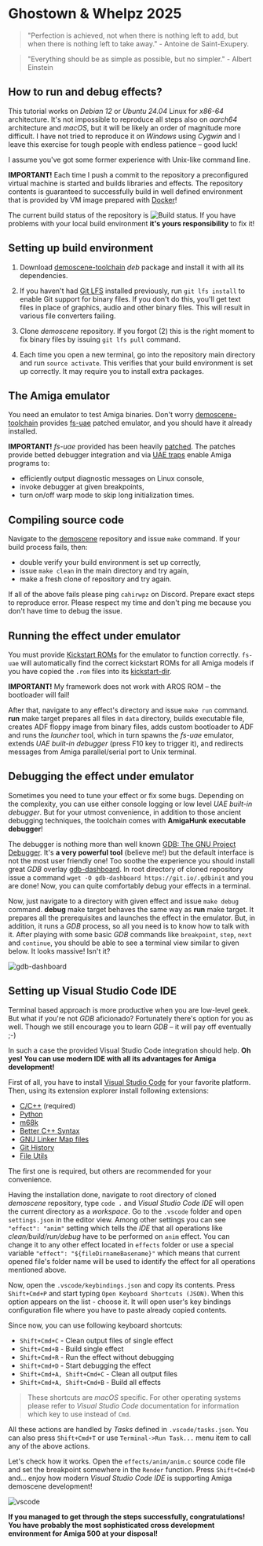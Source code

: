 # Ghostown & Whelpz 2025

> "Perfection is achieved, not when there is nothing left to add, but when
> there is nothing left to take away." - Antoine de Saint-Exupery.

> "Everything should be as simple as possible, but no simpler." - Albert Einstein

## How to run and debug effects?

This tutorial works on *Debian 12* or *Ubuntu 24.04* Linux for *x86-64*
architecture. It's not impossible to reproduce all steps also on *aarch64*
architecture and *macOS*, but it will be likely an order of magnitude more
difficult. I have not tried to reproduce it on *Windows* using *Cygwin* and I
leave this exercise for tough people with endless patience – good luck!

I assume you've got some former experience with Unix-like command line.

**IMPORTANT!** Each time I push a commit to the repository a preconfigured
virtual machine is started and builds libraries and effects. The repository
contents is guaranteed to successfully build in well defined environment that
is provided by VM image prepared with [Docker](https://www.docker.com/)!

The current build status of the repository is
![Build status](https://github.com/cahirwpz/demoscene/actions/workflows/default.yml/badge.svg).
If you have problems with your local build environment **it's yours
responsibility** to fix it!

## Setting up build environment

1. Download [demoscene-toolchain](https://github.com/cahirwpz/demoscene-toolchain/releases/)
   *deb* package and install it with all its dependencies.

2. If you haven't had [Git LFS](https://git-lfs.github.com/) installed
   previously, run `git lfs install` to enable Git support for binary files. If
   you don't do this, you'll get text files in place of graphics, audio and other
   binary files. This will result in various file converters failing.

3. Clone *demoscene* repository. If you forgot (2) this is the right moment to
   fix binary files by issuing `git lfs pull` command.

4. Each time you open a new terminal, go into the repository main directory and
   run `source activate`. This verifies that your build environment is set up
   correctly. It may require you to install extra packages.

## The Amiga emulator

You need an emulator to test Amiga binaries. Don't worry
[demoscene-toolchain](https://github.com/cahirwpz/demoscene-toolchain) provides
[fs-uae](https://fs-uae.net) patched emulator, and you should have it already installed.

**IMPORTANT!** *fs-uae* provided has been heavily
[patched](https://github.com/cahirwpz/demoscene-toolchain/tree/master/patches).
The patches provide betted debugger integration and via [UAE
traps](https://github.com/cahirwpz/demoscene/blob/master/include/uae.h) enable
Amiga programs to:

* efficiently output diagnostic messages on Linux console,
* invoke debugger at given breakpoints,
* turn on/off warp mode to skip long initialization times.

## Compiling source code

Navigate to the [demoscene](https://github.com/cahirwpz/demoscene) repository
and issue `make` command. If your build process fails, then:

* double verify your build environment is set up correctly,
* issue `make clean` in the main directory and try again,
* make a fresh clone of repository and try again.

If all of the above fails please ping `cahirwpz` on Discord. Prepare exact
steps to reproduce error. Please respect my time and don't ping me because
you don't have time to debug the issue.

## Running the effect under emulator

You must provide [Kickstart ROMs](https://fs-uae.net/docs/kickstarts) for
the emulator to function correctly. `fs-uae` will automatically find the correct kickstart
ROMs for all Amiga models if you have copied the `.rom` files into its
[kickstart-dir](https://fs-uae.net/docs/options/kickstarts-dir).

**IMPORTANT!** My framework does not work with AROS ROM – the bootloader will fail!

After that, navigate to any effect's directory and issue `make run` command.
**run** make target prepares all files in `data` directory, builds executable
file, creates ADF floppy image from binary files, adds custom bootloader to ADF
and runs the *launcher* tool, which in turn spawns the *fs-uae* emulator,
extends *UAE built-in debugger* (press F10 key to trigger it), and redirects
messages from Amiga parallel/serial port to Unix terminal.

## Debugging the effect under emulator

Sometimes you need to tune your effect or fix some bugs. Depending on the
complexity, you can use either console logging or low level *UAE built-in
debugger*. But for your utmost convenience, in addition to those ancient
debugging techniques, the toolchain comes with **AmigaHunk executable
debugger**!

The debugger is nothing more than well known [GDB: The GNU Project
Debugger](https://sourceware.org/gdb/current/onlinedocs/gdb/). It's **a very
powerful tool** (believe me!) but the default interface is not the most user
friendly one! Too soothe the experience you should install great *GDB* overlay
[gdb-dashboard](https://github.com/cyrus-and/gdb-dashboard). In root directory
of cloned repository issue a command `wget -O gdb-dashboard
https://git.io/.gdbinit` and you are done! Now, you can quite comfortably debug
your effects in a terminal.

Now, just navigate to a directory with given effect and issue `make debug`
command. **debug** make target behaves the same way as **run** make target.
It prepares all the prerequisites and launches the effect in the emulator. But,
in addition, it runs a *GDB* process, so all you need is to know how to talk
with it. After playing with some basic *GDB* commands like `breakpoint`, `step`,
`next` and `continue`, you should be able to see a terminal view similar to
given below. It looks massive! Isn't it?

![gdb-dashboard](./README.gdb.png)

## Setting up Visual Studio Code IDE

Terminal based approach is more productive when you are low-level geek. But what
if you're not *GDB* aficionado? Fortunately there's option for you as well.
Though we still encourage you to learn *GDB* – it will pay off eventually ;-)

In such a case the provided Visual Studio Code integration should help.
**Oh yes! You can use modern IDE with all its advantages for Amiga
development!**

First of all, you have to install [Visual Studio
Code](https://code.visualstudio.com/download) for your favorite platform. Then,
using its extension explorer install following extensions:

- [C/C++](https://marketplace.visualstudio.com/items?itemName=ms-vscode.cpptools) (required)
- [Python](https://marketplace.visualstudio.com/items?itemName=ms-python.python)
- [m68k](https://marketplace.visualstudio.com/items?itemName=steventattersall.m68k)
- [Better C++ Syntax](https://marketplace.visualstudio.com/items?itemName=jeff-hykin.better-cpp-syntax)
- [GNU Linker Map files](https://marketplace.visualstudio.com/items?itemName=trond-snekvik.gnu-mapfiles)
- [Git History](https://marketplace.visualstudio.com/items?itemName=donjayamanne.githistory)
- [File Utils](https://marketplace.visualstudio.com/items?itemName=sleistner.vscode-fileutils)

The first one is required, but others are recommended for your convenience.

Having the installation done, navigate to root directory of cloned *demoscene*
repository, type `code .` and *Visual Studio Code IDE* will open the current
directory as a *workspace*. Go to the `.vscode` folder and open `settings.json`
in the editor view. Among other settings you can see `"effect": "anim"` setting
which tells the *IDE* that all operations like *clean/build/run/debug* have to
be performed on `anim` effect. You can change it to any other effect located
in `effects` folder or use a special variable `"effect":
"${fileDirnameBasename}"` which means that current opened file's folder name
will be used to identify the effect for all operations mentioned above.

Now, open the `.vscode/keybindings.json` and copy its contents. Press
`Shift+Cmd+P` and start typing `Open Keyboard Shortcuts (JSON)`. When this
option appears on the list - choose it. It will open user's key bindings
configuration file where you have to paste already copied contents.

Since now, you can use following keyboard shortcuts:

- `Shift+Cmd+C` - Clean output files of single effect
- `Shift+Cmd+B` - Build single effect
- `Shift+Cmd+R` - Run the effect without debugging
- `Shift+Cmd+D` - Start debugging the effect
- `Shift+Cmd+A, Shift+Cmd+C` - Clean all output files
- `Shift+Cmd+A, Shift+Cmd+B` - Build all effects

> These shortcuts are *macOS* specific. For other operating systems please
refer to *Visual Studio Code* documentation for information which key to
use instead of `Cmd`.

All these actions are handled by *Tasks* defined in `.vscode/tasks.json`. You
can also press `Shift+Cmd+T` or use `Terminal->Run Task...` menu item to call
any of the above actions.

Let's check how it works. Open the `effects/anim/anim.c` source code file
and set the breakpoint somewhere in the `Render` function. Press `Shift+Cmd+D`
and... enjoy how modern *Visual Studio Code IDE* is supporting
Amiga demoscene development!

![vscode](./README.vsc.png)

**If you managed to get through the steps successfully, congratulations! You
have probably the most sophisticated cross development environment for Amiga 500
at your disposal!**
